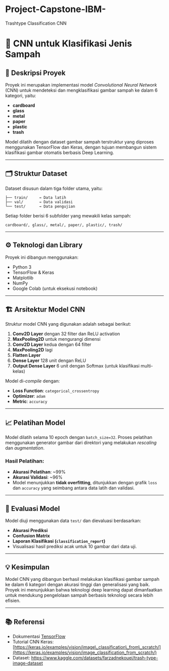 # Project-Capstone-IBM-
Trashtype Classification CNN

# 🧠 CNN untuk Klasifikasi Jenis Sampah

## 📌 Deskripsi Proyek

Proyek ini merupakan implementasi model *Convolutional Neural Network* (CNN) untuk mendeteksi dan mengklasifikasi gambar sampah ke dalam 6 kategori, yaitu:

* **cardboard**
* **glass**
* **metal**
* **paper**
* **plastic**
* **trash**

Model dilatih dengan dataset gambar sampah terstruktur yang diproses menggunakan TensorFlow dan Keras, dengan tujuan membangun sistem klasifikasi gambar otomatis berbasis Deep Learning.

---

## 🗂️ Struktur Dataset

Dataset disusun dalam tiga folder utama, yaitu:

```
├── train/     → Data latih
├── val/       → Data validasi
└── test/      → Data pengujian
```

Setiap folder berisi 6 subfolder yang mewakili kelas sampah:

```
cardboard/, glass/, metal/, paper/, plastic/, trash/
```

---

## ⚙️ Teknologi dan Library

Proyek ini dibangun menggunakan:

* Python 3
* TensorFlow & Keras
* Matplotlib
* NumPy
* Google Colab (untuk eksekusi notebook)

---

## 🏗️ Arsitektur Model CNN

Struktur model CNN yang digunakan adalah sebagai berikut:

1. **Conv2D Layer** dengan 32 filter dan ReLU activation
2. **MaxPooling2D** untuk mengurangi dimensi
3. **Conv2D Layer** kedua dengan 64 filter
4. **MaxPooling2D** lagi
5. **Flatten Layer**
6. **Dense Layer** 128 unit dengan ReLU
7. **Output Dense Layer** 6 unit dengan Softmax (untuk klasifikasi multi-kelas)

Model di-*compile* dengan:

* **Loss Function**: `categorical_crossentropy`
* **Optimizer**: `adam`
* **Metric**: `accuracy`

---

## 📈 Pelatihan Model

Model dilatih selama 10 epoch dengan `batch_size=32`. Proses pelatihan menggunakan generator gambar dari direktori yang melakukan *rescaling* dan *augmentation*.

### Hasil Pelatihan:

* **Akurasi Pelatihan**: \~99%
* **Akurasi Validasi**: \~96%
* Model menunjukkan **tidak overfitting**, ditunjukkan dengan grafik `loss` dan `accuracy` yang seimbang antara data latih dan validasi.

---

## 🧪 Evaluasi Model

Model diuji menggunakan data `test/` dan dievaluasi berdasarkan:

* **Akurasi Prediksi**
* **Confusion Matrix**
* **Laporan Klasifikasi (`classification_report`)**
* Visualisasi hasil prediksi acak untuk 10 gambar dari data uji.

---

## 💡 Kesimpulan

Model CNN yang dibangun berhasil melakukan klasifikasi gambar sampah ke dalam 6 kategori dengan akurasi tinggi dan generalisasi yang baik. Proyek ini menunjukkan bahwa teknologi deep learning dapat dimanfaatkan untuk mendukung pengelolaan sampah berbasis teknologi secara lebih efisien.

---

## 📚 Referensi

* Dokumentasi [TensorFlow](https://www.tensorflow.org/)
* Tutorial CNN Keras: [https://keras.io/examples/vision/image\_classification\_from\_scratch/](https://keras.io/examples/vision/image_classification_from_scratch/)
* Dataset: https://www.kaggle.com/datasets/farzadnekouei/trash-type-image-dataset
